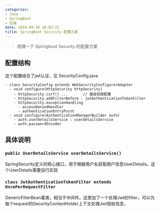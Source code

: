 ```yaml
---
categories:
- Java
- SpringBoot
- 后端
date: 2019-09-30 16:03:22
title: SpringBoot Security 配置方案
---
```


> 梳理一下 Springboot Security 的配置方案

<!-- more -->

## 配置结构

这个配置结合了jwt认证，见 SecurityConfig.java

````
- class SecurityConfig extends WebSecurityConfigurerAdapter
  - void configure(HttpSecurity httpSecurity)
    - httpSecurity.csrf() ...       // 路径权限配置
    - httpSecurity.addFilterBefore : jwtAuthenticationTokenFilter
    - httpSecurity.exceptionHandling
      - accessDeniedHandler
      - authenticationEntryPoint
  - void configure(AuthenticationManagerBuilder auth)
    - auth.userDetailsService : userDetailsService
    - auth.passwordEncoder
````

## 具体说明

### ``public UserDetailsService userDetailsService() ``

SpringSecurity定义的核心接口，用于根据用户名获取用户信息UserDetails。这个UserDetails需要自行实现

### ``class JwtAuthenticationTokenFilter extends OncePerRequestFilter``

GenericFilterBean基类，相当于中间件。这里加了一个处理Jwt的filter，可以为每个request的SecurityContextHolder上下文处理Jwt授权信息，